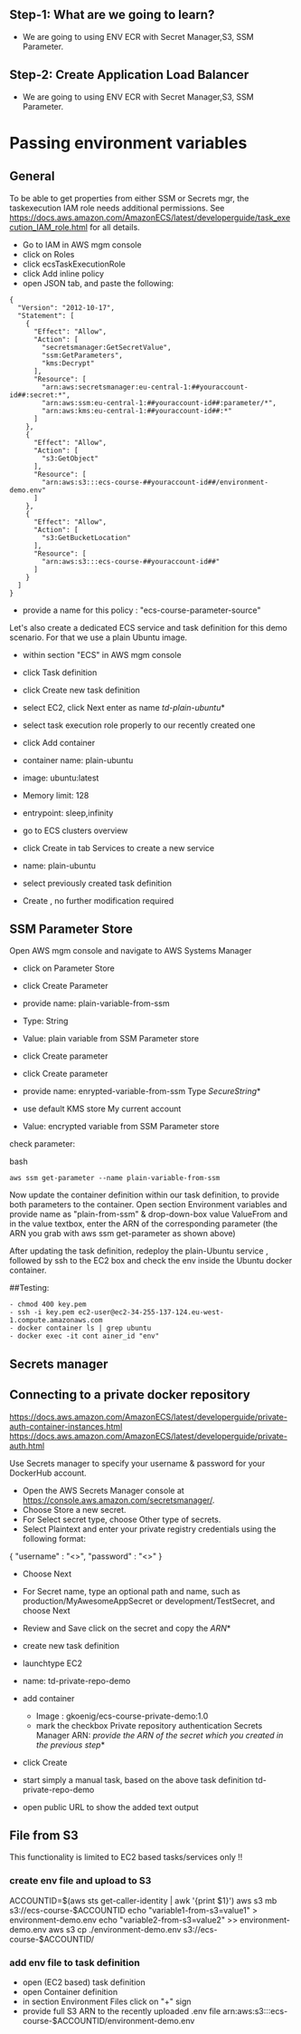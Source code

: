 ## Step-1: What are we going to learn? 
- We are going to using ENV ECR with Secret Manager,S3, SSM Parameter.

## Step-2:  Create Application Load Balancer
- We are going to using ENV ECR with Secret Manager,S3, SSM Parameter.

# Passing environment variables

## General
To be able to get properties from either SSM or Secrets mgr, the taskexecution IAM role needs additional permissions. See https://docs.aws.amazon.com/AmazonECS/latest/developerguide/task_execution_IAM_role.html for all details.  

* Go to IAM in AWS mgm console
* click on Roles
* click ecsTaskExecutionRole
* click Add inline policy
* open JSON tab, and paste the following:  

```
{
  "Version": "2012-10-17",
  "Statement": [
    {
      "Effect": "Allow",
      "Action": [
        "secretsmanager:GetSecretValue",
        "ssm:GetParameters",
        "kms:Decrypt"
      ],
      "Resource": [
        "arn:aws:secretsmanager:eu-central-1:##youraccount-id##:secret:*",
        "arn:aws:ssm:eu-central-1:##youraccount-id##:parameter/*",
        "arn:aws:kms:eu-central-1:##youraccount-id##:*"
      ]
    },
    {
      "Effect": "Allow",
      "Action": [
        "s3:GetObject"
      ],
      "Resource": [
        "arn:aws:s3:::ecs-course-##youraccount-id##/environment-demo.env"
      ]
    },
    {
      "Effect": "Allow",
      "Action": [
        "s3:GetBucketLocation"
      ],
      "Resource": [
        "arn:aws:s3:::ecs-course-##youraccount-id##"
      ]
    }
  ]
}
```

* provide a name for this policy : "ecs-course-parameter-source"


Let's also create a dedicated ECS service and task definition for this demo scenario. For that we use a plain Ubuntu image.
* within section "ECS" in AWS mgm console
* click Task definition
* click Create new task definition
* select EC2, click Next
 enter as name *td-plain-ubuntu**
* select task execution role properly to our recently created one
* click Add container
* container name: plain-ubuntu
* image: ubuntu:latest
* Memory limit: 128
* entrypoint: sleep,infinity

* go to ECS clusters overview
* click Create in tab Services to create a new service
* name: plain-ubuntu
* select previously created task definition
* Create , no further modification required

## SSM Parameter Store

Open AWS mgm console and navigate to AWS Systems Manager
* click on Parameter Store
* click Create Parameter
* provide name: plain-variable-from-ssm
* Type: String
* Value: plain variable from SSM Parameter store
* click Create parameter

* click Create parameter
* provide name: enrypted-variable-from-ssm
 Type *SecureString**
* use default KMS store My current account
* Value: encrypted variable from SSM Parameter store

check parameter:

bash
```
aws ssm get-parameter --name plain-variable-from-ssm
```

Now update the container definition within our task definition, to provide both parameters to the container.
Open section Environment variables and provide name as "plain-from-ssm" & drop-down-box value ValueFrom and in the value textbox, enter the ARN of the corresponding parameter (the ARN you grab with aws ssm get-parameter as shown above)

After updating the task definition, redeploy the plain-Ubuntu service , followed by ssh to the EC2 box and check the env inside the Ubuntu docker container.

##Testing:
```
- chmod 400 key.pem
- ssh -i key.pem ec2-user@ec2-34-255-137-124.eu-west-1.compute.amazonaws.com
- docker container ls | grep ubuntu
- docker exec -it cont ainer_id "env"
```
 


## Secrets manager

## Connecting to a private docker repository

https://docs.aws.amazon.com/AmazonECS/latest/developerguide/private-auth-container-instances.html  
https://docs.aws.amazon.com/AmazonECS/latest/developerguide/private-auth.html

Use Secrets manager to specify your username & password for your DockerHub account.

* Open the AWS Secrets Manager console at https://console.aws.amazon.com/secretsmanager/.
* Choose Store a new secret.
* For Select secret type, choose Other type of secrets.
* Select Plaintext and enter your private registry credentials using the following format:


{
  "username" : "<<your-username>>",
  "password" : "<<passwd-or-access-key>>"
}


* Choose Next
* For Secret name, type an optional path and name, such as production/MyAwesomeAppSecret or development/TestSecret, and choose Next
* Review and Save
 click on the secret and copy the *ARN**

* create new task definition
* launchtype EC2
* name: td-private-repo-demo
* add container
  * Image : gkoenig/ecs-course-private-demo:1.0
  * mark the checkbox Private repository authentication
   Secrets Manager ARN: *provide the ARN of the secret which you created in the previous step**
* click Create

* start simply a manual task, based on the above task definition td-private-repo-demo
* open public URL to show the added text output

## File from S3
This functionality is limited to EC2 based tasks/services only !!

### create env file and upload to S3


ACCOUNTID=$(aws sts get-caller-identity | awk '{print $1}')
aws s3 mb s3://ecs-course-$ACCOUNTID
echo "variable1-from-s3=value1" > environment-demo.env
echo "variable2-from-s3=value2" >> environment-demo.env
aws s3 cp ./environment-demo.env s3://ecs-course-$ACCOUNTID/


### add env file to task definition

* open (EC2 based) task definition
* open Container definition
* in section Environment Files click on "+" sign
* provide full S3 ARN to the recently uploaded .env file
  arn:aws:s3:::ecs-course-$ACCOUNTID/environment-demo.env